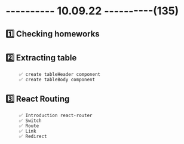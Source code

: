 # ---------- 10.09.22 ----------(135)

## 1️⃣ Checking homeworks

## 2️⃣ Extracting table

         ✅ create tableHeader component
         ✅ create tableBody component

## 3️⃣ React Routing

         ✅ Introduction react-router
         ✅ Switch
         ✅ Route
         ✅ Link
         ✅ Redirect

